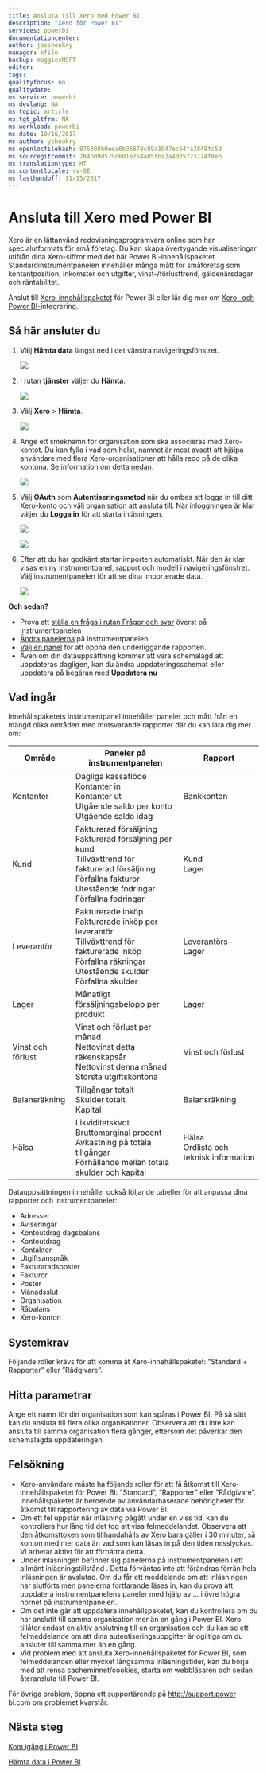```yaml
---
title: Ansluta till Xero med Power BI
description: "Xero för Power BI"
services: powerbi
documentationcenter: 
author: joeshoukry
manager: kfile
backup: maggiesMSFT
editor: 
tags: 
qualityfocus: no
qualitydate: 
ms.service: powerbi
ms.devlang: NA
ms.topic: article
ms.tgt_pltfrm: NA
ms.workload: powerbi
ms.date: 10/16/2017
ms.author: yshoukry
ms.openlocfilehash: 876308b0eea6b36878c89a1047ec54fa2849fc5d
ms.sourcegitcommit: 284b09d579d601e754a05fba2a4025723724f8eb
ms.translationtype: HT
ms.contentlocale: sv-SE
ms.lasthandoff: 11/15/2017
---
```

# <a name="connect-to-xero-with-power-bi"></a>Ansluta till Xero med Power BI
Xero är en lättanvänd redovisningsprogramvara online som har specialutformats för små företag. Du kan skapa övertygande visualiseringar utifrån dina Xero-siffror med det här Power BI-innehållspaketet. Standardinstrumentpanelen innehåller många mått för småföretag som kontantposition, inkomster och utgifter, vinst-/förlusttrend, gäldenärsdagar och räntabilitet.

Anslut till [Xero-innehållspaketet](https://app.powerbi.com/getdata/services/xero) för Power BI eller lär dig mer om [Xero- och Power BI-](https://help.xero.com/Power-BI)integrering.

## <a name="how-to-connect"></a>Så här ansluter du
1. Välj **Hämta data** längst ned i det vänstra navigeringsfönstret.
   
   ![](media/service-connect-to-xero/getdata.png)
2. I rutan **tjänster** väljer du **Hämta**.
   
   ![](media/service-connect-to-xero/services.png)
3. Välj **Xero** \> **Hämta**.
   
   ![](media/service-connect-to-xero/connect.png)
4. Ange ett smeknamn för organisation som ska associeras med Xero-kontot. Du kan fylla i vad som helst, namnet är mest avsett att hjälpa användare med flera Xero-organisationer att hålla redo på de olika kontona. Se information om detta [nedan](#FindingParams).
   
   ![](media/service-connect-to-xero/params.png)
5. Välj **OAuth** som **Autentiseringsmetod** när du ombes att logga in till ditt Xero-konto och välj organisation att ansluta till. När inloggningen är klar väljer du **Logga in** för att starta inläsningen.
   
    ![](media/service-connect-to-xero/creds.png)
   
    ![](media/service-connect-to-xero/creds2.png)
6. Efter att du har godkänt startar importen automatiskt. När den är klar visas en ny instrumentpanel, rapport och modell i navigeringsfönstret. Välj instrumentpanelen för att se dina importerade data.
   
     ![](media/service-connect-to-xero/dashboard.png)

**Och sedan?**

* Prova att [ställa en fråga i rutan Frågor och svar](service-q-and-a.md) överst på instrumentpanelen
* [Ändra panelerna](service-dashboard-edit-tile.md) på instrumentpanelen.
* [Välj en panel](service-dashboard-tiles.md) för att öppna den underliggande rapporten.
* Även om din datauppsättning kommer att vara schemalagd att uppdateras dagligen, kan du ändra uppdateringsschemat eller uppdatera på begäran med **Uppdatera nu**

## <a name="whats-included"></a>Vad ingår
Innehållspaketets instrumentpanel innehåller paneler och mått från en mängd olika områden med motsvarande rapporter där du kan lära dig mer om:  

| Område | Paneler på instrumentpanelen | Rapport |
| --- | --- | --- |
| Kontanter |Dagliga kassaflöde <br>Kontanter in <br>Kontanter ut <br>Utgående saldo per konto <br>Utgående saldo idag |Bankkonton |
| Kund |Fakturerad försäljning <br>Fakturerad försäljning per kund <br>Tillväxttrend för fakturerad försäljning <br>Förfallna fakturor <br>Utestående fodringar <br>Förfallna fodringar |Kund <br>Lager |
| Leverantör |Fakturerade inköp <br>Fakturerade inköp per leverantör <br>Tillväxttrend för fakturerade inköp <br> Förfallna räkningar <br>Utestående skulder <br>Förfallna skulder |Leverantörs- <br>Lager |
| Lager |Månatligt försäljningsbelopp per produkt |Lager |
| Vinst och förlust |Vinst och förlust per månad <br>Nettovinst detta räkenskapsår <br>Nettovinst denna månad <br>Största utgiftskontona |Vinst och förlust |
| Balansräkning |Tillgångar totalt <br>Skulder totalt <br>Kapital |Balansräkning |
| Hälsa |Likviditetskvot <br>Bruttomarginal procent <br> Avkastning på totala tillgångar <br>Förhållande mellan totala skulder och kapital |Hälsa <br>Ordlista och teknisk information |

Datauppsättningen innehåller också följande tabeller för att anpassa dina rapporter och instrumentpaneler:  

* Adresser  
* Aviseringar  
* Kontoutdrag dagsbalans  
* Kontoutdrag  
* Kontakter  
* Utgiftsanspråk  
* Fakturaradsposter  
* Fakturor  
* Poster  
* Månadsslut  
* Organisation  
* Råbalans  
* Xero-konton

## <a name="system-requirements"></a>Systemkrav
Följande roller krävs för att komma åt Xero-innehållspaketet: ”Standard + Rapporter” eller ”Rådgivare”.

<a name="FindingParams"></a>

## <a name="finding-parameters"></a>Hitta parametrar
Ange ett namn för din organisation som kan spåras i Power BI. På så sätt kan du ansluta till flera olika organisationer. Observera att du inte kan ansluta till samma organisation flera gånger, eftersom det påverkar den schemalagda uppdateringen.   

## <a name="troubleshooting"></a>Felsökning
* Xero-användare måste ha följande roller för att få åtkomst till Xero-innehållspaketet för Power BI: ”Standard”, ”Rapporter” eller ”Rådgivare”. Innehållspaketet är beroende av användarbaserade behörigheter för åtkomst till rapportering av data via Power BI.  
* Om ett fel uppstår när inläsning pågått under en viss tid, kan du kontrollera hur lång tid det tog att visa felmeddelandet. Observera att den åtkomsttoken som tillhandahålls av Xero bara gäller i 30 minuter, så konton med mer data än vad som kan läsas in på den tiden misslyckas. Vi arbetar aktivt för att förbättra detta.
* Under inläsningen befinner sig panelerna på instrumentpanelen i ett allmänt inläsningstillstånd . Detta förväntas inte att förändras förrän hela inläsningen är avslutad. Om du får ett meddelande om att inläsningen har slutförts men panelerna fortfarande läses in, kan du prova att uppdatera instrumentpanelens paneler med hjälp av ... i övre högra hörnet på instrumentpanelen.
* Om det inte går att uppdatera innehållspaketet, kan du kontrollera om du har anslutit till samma organisation mer än en gång i Power BI. Xero tillåter endast en aktiv anslutning till en organisation och du kan se ett felmeddelande om att dina autentiseringsuppgifter är ogiltiga om du ansluter till samma mer än en gång.  
* Vid problem med att ansluta Xero-innehållspaketet för Power BI, som felmeddelanden eller mycket långsamma inläsningstider, kan du börja med att rensa cacheminnet/cookies, starta om webbläsaren och sedan återansluta till Power BI.  

För övriga problem, öppna ett supportärende på http://support.power bi.com om problemet kvarstår.

## <a name="next-steps"></a>Nästa steg
[Kom igång i Power BI](service-get-started.md)

[Hämta data i Power BI](service-get-data.md)

